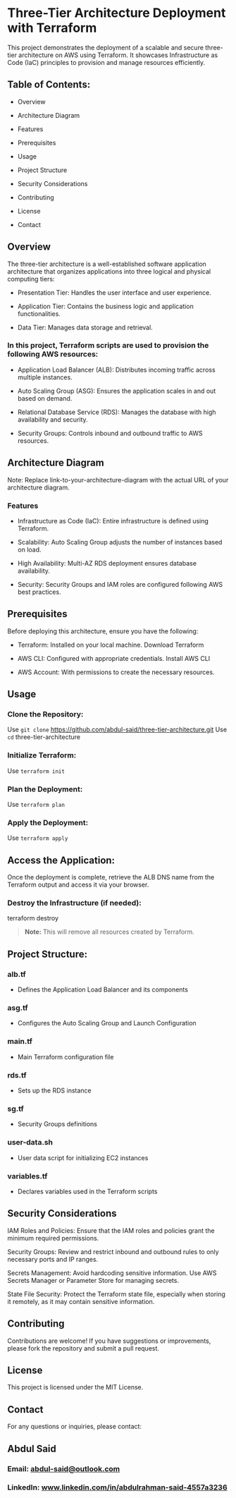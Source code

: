 # Three-Tier Architecture Deployment with Terraform
This project demonstrates the deployment of a scalable and secure three-tier architecture on AWS using Terraform. It showcases Infrastructure as Code (IaC) principles to provision and manage resources efficiently.

## Table of Contents:
 -  Overview

 -  Architecture Diagram

 -  Features

 -  Prerequisites

 -  Usage

 -  Project Structure

 -  Security Considerations

 -  Contributing

 -  License

 -  Contact

## Overview
The three-tier architecture is a well-established software application architecture that organizes applications into three logical and physical computing tiers:

 -  Presentation Tier: Handles the user interface and user experience.

 -  Application Tier: Contains the business logic and application functionalities.

 -  Data Tier: Manages data storage and retrieval.

### In this project, Terraform scripts are used to provision the following AWS resources:

 -  Application Load Balancer (ALB): Distributes incoming traffic across multiple instances.

 -  Auto Scaling Group (ASG): Ensures the application scales in and out based on demand.

 -  Relational Database Service (RDS): Manages the database with high availability and security.

 -  Security Groups: Controls inbound and outbound traffic to AWS resources.

## Architecture Diagram

 Note: Replace link-to-your-architecture-diagram with the actual URL of your architecture diagram.

### Features
 -  Infrastructure as Code (IaC): Entire infrastructure is defined using Terraform.

 -  Scalability: Auto Scaling Group adjusts the number of instances based on load.

 -  High Availability: Multi-AZ RDS deployment ensures database availability.

 -  Security: Security Groups and IAM roles are configured following AWS best practices.

## Prerequisites
Before deploying this architecture, ensure you have the following:

 - Terraform: Installed on your local machine. Download Terraform

 - AWS CLI: Configured with appropriate credentials. Install AWS CLI

 - AWS Account: With permissions to create the necessary resources.

## Usage
### Clone the Repository:

Use `git clone` https://github.com/abdul-said/three-tier-architecture.git
Use `cd` three-tier-architecture

### Initialize Terraform:
  Use `terraform init`

### Plan the Deployment:
 Use  `terraform plan`

### Apply the Deployment:
  Use `terraform apply`


## Access the Application:

Once the deployment is complete, retrieve the ALB DNS name from the Terraform output and access it via your browser.

### Destroy the Infrastructure (if needed):
  terraform destroy
>**Note:** This will remove all resources created by Terraform.

## Project Structure:

### alb.tf            
 - Defines the Application Load Balancer and its components
### asg.tf           
 - Configures the Auto Scaling Group and Launch Configuration
### main.tf          
 - Main Terraform configuration file
### rds.tf            
- Sets up the RDS instance
### sg.tf             
- Security Groups definitions
### user-data.sh      
- User data script for initializing EC2 instances
### variables.tf      
- Declares variables used in the Terraform scripts


## Security Considerations
IAM Roles and Policies: Ensure that the IAM roles and policies grant the minimum required permissions.

Security Groups: Review and restrict inbound and outbound rules to only necessary ports and IP ranges.

Secrets Management: Avoid hardcoding sensitive information. Use AWS Secrets Manager or Parameter Store for managing secrets.

State File Security: Protect the Terraform state file, especially when storing it remotely, as it may contain sensitive information.

## Contributing
Contributions are welcome! If you have suggestions or improvements, please fork the repository and submit a pull request.

## License
This project is licensed under the MIT License.

## Contact
For any questions or inquiries, please contact:

## Abdul Said
### Email: abdul-said@outlook.com
### LinkedIn: www.linkedin.com/in/abdulrahman-said-4557a3236
